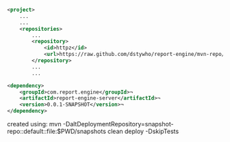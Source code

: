 
```xml
<project>
    ...
    ...
    <repositories>
        ...
        <repository>
            <id>httpz</id>
            <url>https://raw.github.com/dstywho/report-engine/mvn-repo/snapshots</url>
        </repository> 
        ...
        ...

```

```xml
<dependency>
    <groupId>com.report.engine</groupId>¬
    <artifactId>report-engine-server</artifactId>¬
    <version>0.0.1-SNAPSHOT</version>¬    
</dependency>
```

created using:
mvn -DaltDeploymentRepository=snapshot-repo::default::file:$PWD/snapshots clean deploy -DskipTests
